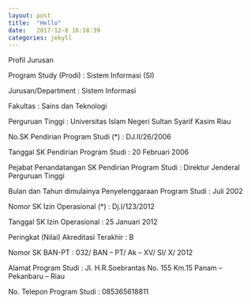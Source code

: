 ```yaml
---
layout: post
title:  "Hello"
date:   2017-12-8 16:18:39
categories: jekyll
---
```


Profil Jurusan

Program Study (Prodi) : Sistem Informasi (SI)

Jurusan/Department : Sistem Informasi

Fakultas : Sains dan Teknologi

Perguruan Tinggi : Universitas Islam Negeri Sultan Syarif Kasim Riau

No.SK Pendirian Program Studi (*) : DJ.II/26/2006

Tanggal SK Pendirian Program Studi : 20 Februari 2006

Pejabat Penandatangan SK Pendirian Program Studi : Direktur Jenderal Perguruan Tinggi

Bulan dan Tahun dimulainya Penyelenggaraan Program Studi : Juli 2002

Nomor SK Izin Operasional (*) : Dj.I/123/2012

Tanggal SK Izin Operasional : 25 Januari 2012

Peringkat (Nilai) Akreditasi Terakhir : B

Nomor SK BAN-PT : 032/ BAN – PT/ Ak – XV/ SI/ X/ 2012

Alamat Program Studi : Jl. H.R.Soebrantas No. 155 Km.15 Panam – Pekanbaru – Riau

No. Telepon Program Studi : 085365618811

[jekyll]:      http://jekyllrb.com
[jekyll-gh]:   https://github.com/jekyll/jekyll
[jekyll-help]: https://github.com/jekyll/jekyll-help
